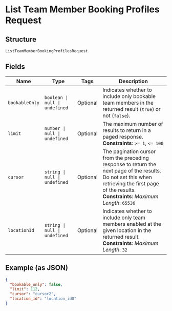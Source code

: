 
# List Team Member Booking Profiles Request

## Structure

`ListTeamMemberBookingProfilesRequest`

## Fields

| Name | Type | Tags | Description |
|  --- | --- | --- | --- |
| `bookableOnly` | `boolean \| null \| undefined` | Optional | Indicates whether to include only bookable team members in the returned result (`true`) or not (`false`). |
| `limit` | `number \| null \| undefined` | Optional | The maximum number of results to return in a paged response.<br>**Constraints**: `>= 1`, `<= 100` |
| `cursor` | `string \| null \| undefined` | Optional | The pagination cursor from the preceding response to return the next page of the results. Do not set this when retrieving the first page of the results.<br>**Constraints**: *Maximum Length*: `65536` |
| `locationId` | `string \| null \| undefined` | Optional | Indicates whether to include only team members enabled at the given location in the returned result.<br>**Constraints**: *Maximum Length*: `32` |

## Example (as JSON)

```json
{
  "bookable_only": false,
  "limit": 112,
  "cursor": "cursor2",
  "location_id": "location_id8"
}
```

